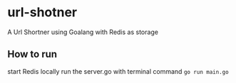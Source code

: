 # url-shotner
A Url Shortner using Goalang with Redis as storage 


## How to run 
start Redis locally
run the server.go with terminal command `go run main.go`

